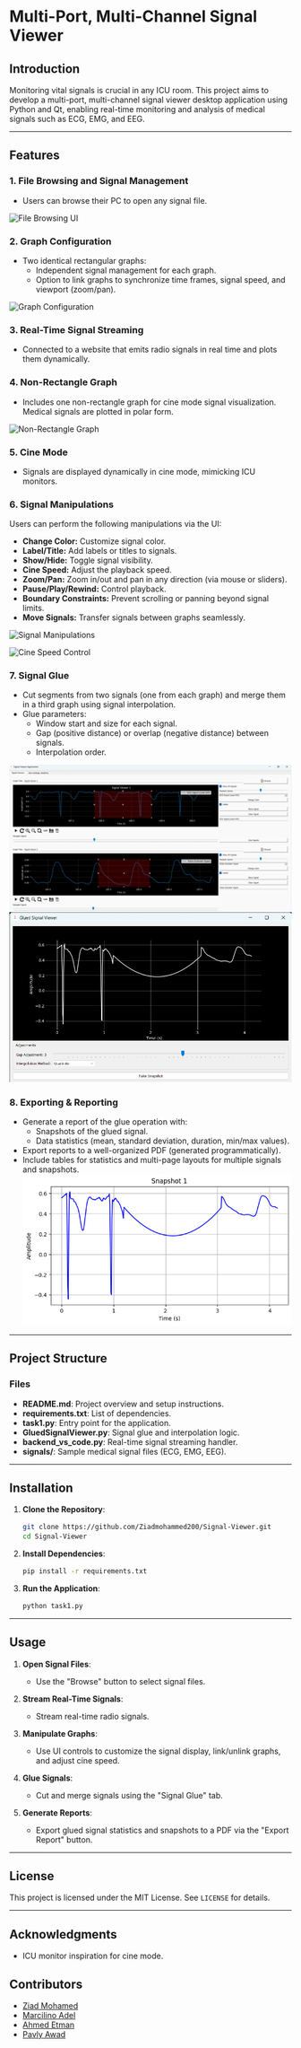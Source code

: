 # Multi-Port, Multi-Channel Signal Viewer

## Introduction
Monitoring vital signals is crucial in any ICU room. This project aims to develop a multi-port, multi-channel signal viewer desktop application using Python and Qt, enabling real-time monitoring and analysis of medical signals such as ECG, EMG, and EEG.

---

## Features

### 1. **File Browsing and Signal Management**
- Users can browse their PC to open any signal file.

![File Browsing UI](https://github.com/Ziadmohammed200/Signal-Viewer/blob/c2e0ff803b3f8a175e33c285577219df036697ce/images/browse.png)

### 2. **Graph Configuration**
- Two identical rectangular graphs:
  - Independent signal management for each graph.
  - Option to link graphs to synchronize time frames, signal speed, and viewport (zoom/pan).

![Graph Configuration](https://github.com/Ziadmohammed200/Signal-Viewer/blob/c2e0ff803b3f8a175e33c285577219df036697ce/images/viewers.png)

### 3. **Real-Time Signal Streaming**
- Connected to a website that emits radio signals in real time and plots them dynamically.

### 4. **Non-Rectangle Graph**
- Includes one non-rectangle graph for cine mode signal visualization. Medical signals are plotted in polar form.

![Non-Rectangle Graph](https://github.com/Ziadmohammed200/Signal-Viewer/blob/c2e0ff803b3f8a175e33c285577219df036697ce/images/nonrectangularandreal.png)

### 5. **Cine Mode**
- Signals are displayed dynamically in cine mode, mimicking ICU monitors.



### 6. **Signal Manipulations**
Users can perform the following manipulations via the UI:
- **Change Color:** Customize signal color.
- **Label/Title:** Add labels or titles to signals.
- **Show/Hide:** Toggle signal visibility.
- **Cine Speed:** Adjust the playback speed.
- **Zoom/Pan:** Zoom in/out and pan in any direction (via mouse or sliders).
- **Pause/Play/Rewind:** Control playback.
- **Boundary Constraints:** Prevent scrolling or panning beyond signal limits.
- **Move Signals:** Transfer signals between graphs seamlessly.

![Signal Manipulations](https://github.com/Ziadmohammed200/Signal-Viewer/blob/c2e0ff803b3f8a175e33c285577219df036697ce/images/changecolor.png)

![Cine Speed Control](https://github.com/Ziadmohammed200/Signal-Viewer/blob/c2e0ff803b3f8a175e33c285577219df036697ce/images/changespeed.png)

### 7. **Signal Glue**
- Cut segments from two signals (one from each graph) and merge them in a third graph using signal interpolation.
- Glue parameters:
  - Window start and size for each signal.
  - Gap (positive distance) or overlap (negative distance) between signals.
  - Interpolation order.

![Signal Glue Operation](https://github.com/Ziadmohammed200/Multi-Channel-Signal-Viewer/blob/d1f3cccfff5477b925553d7897f7faa2daff6dc5/images/glue1.png)
![Signal Glue Operation2](https://github.com/Ziadmohammed200/Multi-Channel-Signal-Viewer/blob/d1f3cccfff5477b925553d7897f7faa2daff6dc5/images/glue2.png)
### 8. **Exporting & Reporting**
- Generate a report of the glue operation with:
  - Snapshots of the glued signal.
  - Data statistics (mean, standard deviation, duration, min/max values).
- Export reports to a well-organized PDF (generated programmatically).
- Include tables for statistics and multi-page layouts for multiple signals and snapshots.
 ![Signal Glue Snaps](https://github.com/Ziadmohammed200/Multi-Channel-Signal-Viewer/blob/a88655416ef3c4653b1eb8c07bf7c2c1d64e129a/snapshot_1.png)


---

## Project Structure

### Files
- **README.md**: Project overview and setup instructions.
- **requirements.txt**: List of dependencies.
- **task1.py**: Entry point for the application.
- **GluedSignalViewer.py**: Signal glue and interpolation logic.
- **backend_vs_code.py**: Real-time signal streaming handler.
- **signals/**: Sample medical signal files (ECG, EMG, EEG).

---

## Installation

1. **Clone the Repository**:
   ```bash
   git clone https://github.com/Ziadmohammed200/Signal-Viewer.git
   cd Signal-Viewer
   ```

2. **Install Dependencies**:
   ```bash
   pip install -r requirements.txt
   ```

3. **Run the Application**:
   ```bash
   python task1.py
   ```

---

## Usage

1. **Open Signal Files**:
   - Use the "Browse" button to select signal files.
   
    

2. **Stream Real-Time Signals**:
   - Stream real-time radio signals.

     

3. **Manipulate Graphs**:
   - Use UI controls to customize the signal display, link/unlink graphs, and adjust cine speed.

     
4. **Glue Signals**:
   - Cut and merge signals using the "Signal Glue" tab.

    
5. **Generate Reports**:
   - Export glued signal statistics and snapshots to a PDF via the "Export Report" button.

     
---

## License
This project is licensed under the MIT License. See `LICENSE` for details.

---

## Acknowledgments
- ICU monitor inspiration for cine mode.
## Contributors
- [Ziad Mohamed](https://github.com/Ziadmohammed200) 
- [Marcilino Adel](https://github.com/marcilino-adel)
- [Ahmed Etman](https://github.com/AhmedEtma)
- [Pavly Awad](https://github.com/PavlyAwad)

